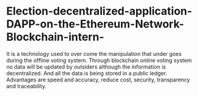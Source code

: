 # Election-decentralized-application-DAPP-on-the-Ethereum-Network-Blockchain-intern-
It is a technology used to over come the manipulation that under goes during the offline voting system. Through blockchain online voting system no data will be updated by outsiders although the information is decentralized. And all the data is being stored in a public ledger. Advantages are speed and accuracy, reduce cost, security, transparency and traceability.

